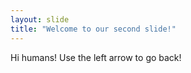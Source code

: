 ```yaml
---
layout: slide
title: "Welcome to our second slide!"
---
```

Hi humans!
Use the left arrow to go back!
